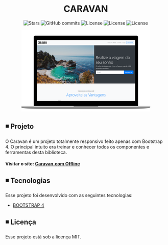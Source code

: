 <h1 align="center">
  CARAVAN
</h1>

<p align="center">
  <img alt="Stars" src="https://badgen.net/github/stars/matheusasg09/Projeto-Caravan">
  
  <img alt="GitHub commits" src="https://badgen.net/github/commits/matheusasg09/Projeto-Caravan">

  <img alt="License" src="https://badgen.net/badge/license/MIT/blue">
  <img alt="License" src="https://badgen.net/badge/stars/%E2%98%85%E2%98%85%E2%98%85%E2%98%85%E2%98%86">
  <img alt="License" src="https://badgen.net/badge/stars/%E2%98%85%E2%98%85%E2%98%85%E2%98%85%E2%98%85">
</p>

<p align="center">
  <img alt="Frontend" src="img/Caravan-git.png" width="80%">
</p>

## ◾ Projeto

O Caravan é um projeto totalmente responsivo feito apenas com Bootstrap 4. O principal intuito era treinar e conhecer todos os componentes e ferramentas desta biblioteca.

#### Visitar o site: [Caravan.com Offline](https://google.com)

## ◾ Tecnologias

Esse projeto foi desenvolvido com as seguintes tecnologias:

- [BOOTSTRAP 4](https://getbootstrap.com/)

## ◾ Licença

Esse projeto está sob a licença MIT.

